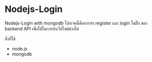# Nodejs-Login
Nodejs-Login with mongodb
โปรเจคนี้คือการทำ register และ login ในฝั่ง ของ backend API
เพื่อใช้ในการทำเว็ปไซต์ต่างได้

สิ่งที่ใช้
- node.js
- mongodb
